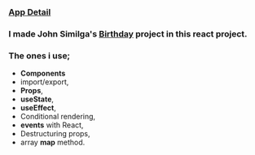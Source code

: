 
### [App Detail](https://react-01-birthday-project.netlify.app/)

### I made John Similga's [Birthday](https://react-projects-1-birthday-reminder.netlify.app/) project in this react project. 

### The ones i use;
  - <b>Components</b>
  - import/export,
  - <b>Props</b>,
  - <b>useState</b>,
  - <b>useEffect</b>,
  - Conditional rendering,
  - <b>events</b> with React,
  - Destructuring props,
  - array <b>map</b> method.
